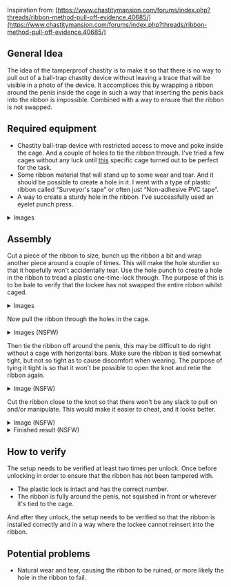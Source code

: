 Inspiration from: [https://www.chastitymansion.com/forums/index.php?threads/ribbon-method-pull-off-evidence.40685/](https://www.chastitymansion.com/forums/index.php?threads/ribbon-method-pull-off-evidence.40685/)

## General Idea

The idea of the tamperproof chastity is to make it so that there is no way to pull out of a ball-trap chastity device without leaving a trace that will be visible in a photo of the device. It accomplices this by wrapping a ribbon around the penis inside the cage in such a way that inserting the penis back into the ribbon is impossible. Combined with a way to ensure that the ribbon is not swapped.

## Required equipment

* Chastity ball-trap device with restricted access to move and poke inside the cage. And a couple of holes to tie the ribbon through. I've tried a few cages without any luck until [this](https://bit.ly/3UAHrS9) specific cage turned out to be perfect for the task.
* Some ribbon material that will stand up to some wear and tear. And it should be possible to create a hole in it. I went with a type of plastic ribbon called “Surveyor's tape” or often just “Non-adhesive PVC tape”.
* A way to create a sturdy hole in the ribbon. I've successfully used an eyelet punch press.

<details>
	<summary>Images</summary>
	<img src="https://cdn.discordapp.com/attachments/786229079610228757/997625524136460328/IMG_20220715_200503.jpg" />
	<img src="https://cdn.discordapp.com/attachments/1063569874993037424/1063596079351861318/PXL_20230113_231047636.jpg" />
</details>

## Assembly

Cut a piece of the ribbon to size, bunch up the ribbon a bit and wrap another piece around a couple of times. This will make the hole sturdier so that it hopefully won't accidentally tear. Use the hole punch to create a hole in the ribbon to tread a plastic one-time-lock through. The purpose of this is to be bale to verify that the lockee has not swapped the entire ribbon whilst caged.

<details>
	<summary>Images</summary>
	<img src="https://cdn.discordapp.com/attachments/1063569874993037424/1063596191864062002/PXL_20230113_194220025.jpg" />
	<img src="https://cdn.discordapp.com/attachments/1063569874993037424/1063596191528525834/PXL_20230113_194229395.jpg" />
</details>

Now pull the ribbon through the holes in the cage.

<details>
	<summary>Images (NSFW)</summary>
	<img src="https://cdn.discordapp.com/attachments/1063569874993037424/1063596191268491355/PXL_20230113_194832324.jpg" />
	<img src="https://cdn.discordapp.com/attachments/1063569874993037424/1063596191008424007/PXL_20230113_195159956.jpg" />
</details>

Then tie the ribbon off around the penis, this may be difficult to do right without a cage with horizontal bars. Make sure the ribbon is tied somewhat tight, but not so tight as to cause discomfort when wearing. The purpose of tying it tight is so that it won't be possible to open the knot and retie the ribbon again. 

<details>
	<summary>Image (NSFW)</summary>
	<img src="https://cdn.discordapp.com/attachments/1063569874993037424/1063596190752579674/PXL_20230113_195226258.jpg" />
</details>

Cut the ribbon close to the knot so that there won't be any slack to pull on and/or manipulate. This would make it easier to cheat, and it looks better.

<details>
	<summary>Image (NSFW)</summary>
	<img src="https://cdn.discordapp.com/attachments/1063569874993037424/1063596190488350770/PXL_20230113_195333332.jpg" />
</details>

<details>
	<summary>Finished result (NSFW)</summary>
	<img src="https://cdn.discordapp.com/attachments/1063569874993037424/1063596190240866385/PXL_20230113_195553715.jpg" />
</details>

## How to verify

The setup needs to be verified at least two times per unlock. Once before unlocking in order to ensure that the ribbon has not been tampered with.

* The plastic lock is intact and has the correct number.
* The ribbon is fully around the penis, not squished in front or wherever it's tied to the cage.

And after they unlock, the setup needs to be verified so that the ribbon is installed correctly and in a way where the lockee cannot reinsert into the ribbon.

## Potential problems

* Natural wear and tear, causing the ribbon to be ruined, or more likely the hole in the ribbon to fail.